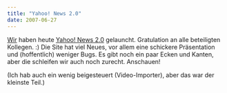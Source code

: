```yaml
---
title: "Yahoo! News 2.0"
date: 2007-06-27
---
```


[Wir][1] haben heute [Yahoo! News 2.0][2] gelauncht. Gratulation an alle beteiligten Kollegen. :) Die Site hat viel Neues, vor allem eine schickere Präsentation und (hoffentlich) weniger Bugs. Es gibt noch ein paar Ecken und Kanten, aber die schleifen wir auch noch zurecht. Anschauen!

(Ich hab auch ein wenig beigesteuert (Video-Importer), aber das war der kleinste Teil.)

[1]: http://de.yahoo.com/
[2]: http://de.news.yahoo.com/

